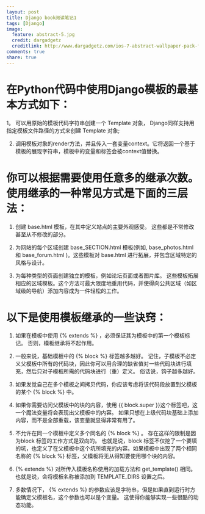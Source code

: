 ```yaml
---
layout: post
title: Django book阅读笔记1
tags: [Django]
image:
  feature: abstract-5.jpg
  credit: dargadgetz
  creditlink: http://www.dargadgetz.com/ios-7-abstract-wallpaper-pack-for-iphone-5-and-ipod-touch-retina/
comments: true
share: true  
---
```


# 在Python代码中使用Django模板的最基本方式如下：

1。 可以用原始的模板代码字符串创建一个 Template 对象， Django同样支持用指定模板文件路径的方式来创建 Template 对象;

2. 调用模板对象的render方法，并且传入一套变量context。它将返回一个基于模板的展现字符串，模板中的变量和标签会被context值替换。

# 你可以根据需要使用任意多的继承次数。 使用继承的一种常见方式是下面的三层法：

1. 创建 base.html 模板，在其中定义站点的主要外观感受。 这些都是不常修改甚至从不修改的部分。

2. 为网站的每个区域创建 base_SECTION.html 模板(例如, base_photos.html 和 base_forum.html )。这些模板对 base.html 进行拓展，并包含区域特定的风格与设计。

3. 为每种类型的页面创建独立的模板，例如论坛页面或者图片库。 这些模板拓展相应的区域模板。这个方法可最大限度地重用代码，并使得向公共区域（如区域级的导航）添加内容成为一件轻松的工作。


# 以下是使用模板继承的一些诀窍：

1. 如果在模板中使用 {% extends %} ，必须保证其为模板中的第一个模板标记。 否则，模板继承将不起作用。

2. 一般来说，基础模板中的 {% block %} 标签越多越好。 记住，子模板不必定义父模板中所有的代码块，因此你可以用合理的缺省值对一些代码块进行填充，然后只对子模板所需的代码块进行（重）定义。 俗话说，钩子越多越好。

3. 如果发觉自己在多个模板之间拷贝代码，你应该考虑将该代码段放置到父模板的某个 {% block %} 中。

4. 如果你需要访问父模板中的块的内容，使用 {{ block.super }}这个标签吧，这一个魔法变量将会表现出父模板中的内容。 如果只想在上级代码块基础上添加内容，而不是全部重载，该变量就显得非常有用了。

5. 不允许在同一个模板中定义多个同名的 {% block %} 。 存在这样的限制是因为block 标签的工作方式是双向的。 也就是说，block 标签不仅挖了一个要填的坑，也定义了在父模板中这个坑所填充的内容。如果模板中出现了两个相同名称的 {% block %} 标签，父模板将无从得知要使用哪个块的内容。

6. {% extends %} 对所传入模板名称使用的加载方法和 get_template() 相同。 也就是说，会将模板名称被添加到 TEMPLATE_DIRS 设置之后。

7. 多数情况下， {% extends %} 的参数应该是字符串，但是如果直到运行时方能确定父模板名，这个参数也可以是个变量。 这使得你能够实现一些很酷的动态功能。
